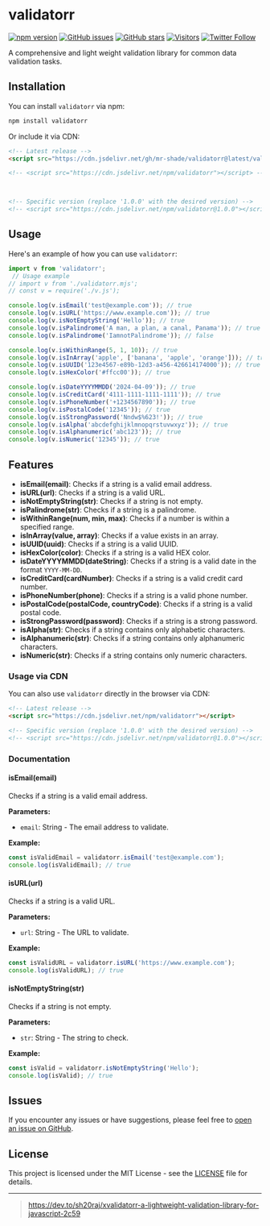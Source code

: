 # validatorr

[![npm version](https://img.shields.io/npm/v/validatorr.svg)](https://www.npmjs.com/package/validatorr)
[![GitHub issues](https://img.shields.io/github/issues/mr-shade/validatorr)](https://github.com/mr-shade/validatorr/issues)
[![GitHub stars](https://img.shields.io/github/stars/mr-shade/validatorr)](https://github.com/mr-shade/validatorr/stargazers)
[![Visitors](https://api.visitorbadge.io/api/visitors?path=https%3A%2F%2Fgithub.com%2Fmr-shade%2Fvalidatorr%2F&labelColor=%23f47373&countColor=%232ccce4&style=flat)](https://visitorbadge.io/status?path=https%3A%2F%2Fgithub.com%2Fmr-shade%2Fvalidatorr%2F)
[![Twitter Follow](https://img.shields.io/twitter/follow/sh20raj.svg?style=social)](https://twitter.com/sh20raj)

A comprehensive and light weight validation library for common data validation tasks.

## Installation

You can install `validatorr` via npm:

```bash
npm install validatorr
```

Or include it via CDN:

```html
<!-- Latest release -->
<script src="https://cdn.jsdelivr.net/gh/mr-shade/validatorr@latest/validatorr.js"></script>

<!-- <script src="https://cdn.jsdelivr.net/npm/validatorr"></script> -->



<!-- Specific version (replace '1.0.0' with the desired version) -->
<!-- <script src="https://cdn.jsdelivr.net/npm/validatorr@1.0.0"></script> -->
```

## Usage

Here's an example of how you can use `validatorr`:

```javascript
import v from 'validatorr';
 // Usage example
// import v from './validatorr.mjs';
// const v = require('./v.js');

console.log(v.isEmail('test@example.com')); // true
console.log(v.isURL('https://www.example.com')); // true
console.log(v.isNotEmptyString('Hello')); // true
console.log(v.isPalindrome('A man, a plan, a canal, Panama')); // true
console.log(v.isPalindrome('IamnotPalindrome')); // false

console.log(v.isWithinRange(5, 1, 10)); // true
console.log(v.isInArray('apple', ['banana', 'apple', 'orange'])); // true
console.log(v.isUUID('123e4567-e89b-12d3-a456-426614174000')); // true
console.log(v.isHexColor('#ffcc00')); // true

console.log(v.isDateYYYYMMDD('2024-04-09')); // true
console.log(v.isCreditCard('4111-1111-1111-1111')); // true
console.log(v.isPhoneNumber('+1234567890')); // true
console.log(v.isPostalCode('12345')); // true
console.log(v.isStrongPassword('Nndw$%623!')); // true
console.log(v.isAlpha('abcdefghijklmnopqrstuvwxyz')); // true
console.log(v.isAlphanumeric('abc123')); // true
console.log(v.isNumeric('12345')); // true
```

## Features

- **isEmail(email)**: Checks if a string is a valid email address.
- **isURL(url)**: Checks if a string is a valid URL.
- **isNotEmptyString(str)**: Checks if a string is not empty.
- **isPalindrome(str)**: Checks if a string is a palindrome.
- **isWithinRange(num, min, max)**: Checks if a number is within a specified range.
- **isInArray(value, array)**: Checks if a value exists in an array.
- **isUUID(uuid)**: Checks if a string is a valid UUID.
- **isHexColor(color)**: Checks if a string is a valid HEX color.
- **isDateYYYYMMDD(dateString)**: Checks if a string is a valid date in the format `YYYY-MM-DD`.
- **isCreditCard(cardNumber)**: Checks if a string is a valid credit card number.
- **isPhoneNumber(phone)**: Checks if a string is a valid phone number.
- **isPostalCode(postalCode, countryCode)**: Checks if a string is a valid postal code.
- **isStrongPassword(password)**: Checks if a string is a strong password.
- **isAlpha(str)**: Checks if a string contains only alphabetic characters.
- **isAlphanumeric(str)**: Checks if a string contains only alphanumeric characters.
- **isNumeric(str)**: Checks if a string contains only numeric characters.

### Usage via CDN

You can also use `validatorr` directly in the browser via CDN:

```html
<!-- Latest release -->
<script src="https://cdn.jsdelivr.net/npm/validatorr"></script>

<!-- Specific version (replace '1.0.0' with the desired version) -->
<!-- <script src="https://cdn.jsdelivr.net/npm/validatorr@1.0.0"></script> -->
```

### Documentation

#### isEmail(email)

Checks if a string is a valid email address.

**Parameters:**
- `email`: String - The email address to validate.

**Example:**
```javascript
const isValidEmail = validatorr.isEmail('test@example.com');
console.log(isValidEmail); // true
```

#### isURL(url)

Checks if a string is a valid URL.

**Parameters:**
- `url`: String - The URL to validate.

**Example:**
```javascript
const isValidURL = validatorr.isURL('https://www.example.com');
console.log(isValidURL); // true
```

#### isNotEmptyString(str)

Checks if a string is not empty.

**Parameters:**
- `str`: String - The string to check.

**Example:**
```javascript
const isValid = validatorr.isNotEmptyString('Hello');
console.log(isValid); // true
```

<!-- #### More Methods...

You can find detailed examples and parameters for all methods in the validatorr Documentation. -->

## Issues

If you encounter any issues or have suggestions, please feel free to [open an issue on GitHub](https://github.com/mr-shadevalidatorr/issues).

## License

This project is licensed under the MIT License - see the [LICENSE](LICENSE) file for details.

---

> https://dev.to/sh20raj/xvalidatorr-a-lightweight-validation-library-for-javascript-2c59
